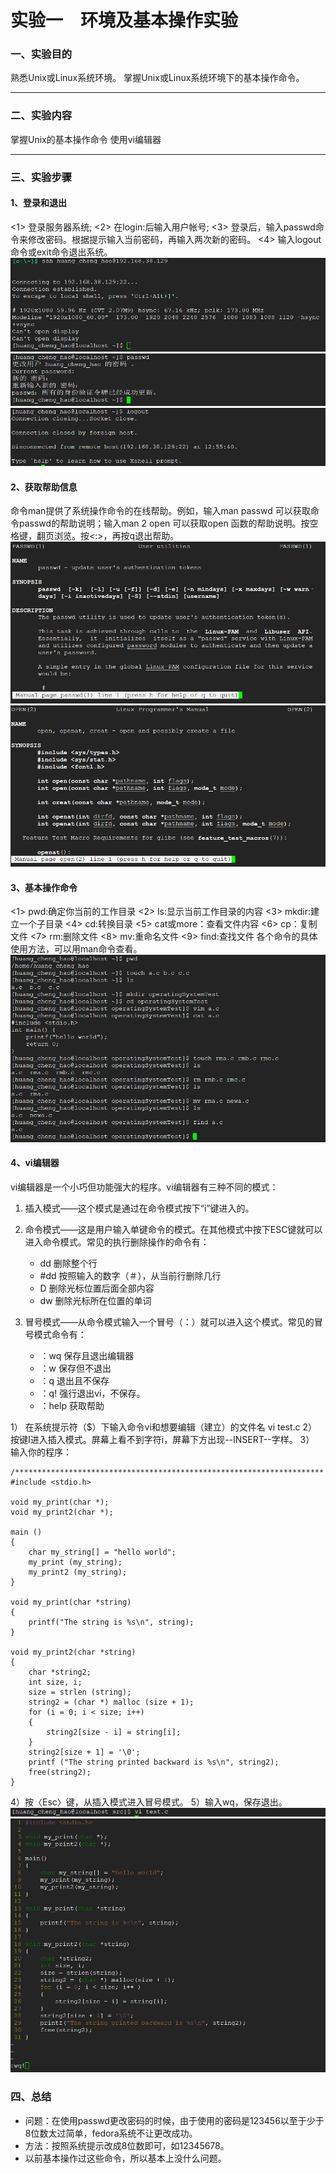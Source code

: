 # 实验一　环境及基本操作实验

### 一、实验目的
熟悉Unix或Linux系统环境。
掌握Unix或Linux系统环境下的基本操作命令。

-----

### 二、实验内容
掌握Unix的基本操作命令
使用vi编辑器

-----

### 三、实验步骤
#### 1、登录和退出
<1> 登录服务器系统;
<2> 在login:后输入用户帐号;
<3> 登录后，输入passwd命令来修改密码。根据提示输入当前密码，再输入两次新的密码。
<4> 输入logout命令或exit命令退出系统。
![image1.png](../resource/pic/test1/image1.png)
![image2.png](../resource/pic/test1/image2.png)
![image3.png](../resource/pic/test1/image3.png)

#### 2、获取帮助信息
命令man提供了系统操作命令的在线帮助。例如，输入man passwd 可以获取命令passwd的帮助说明；输入man 2 open 可以获取open 函数的帮助说明。按空格键，翻页浏览。按<shift><:>，再按q退出帮助。 
![image4.png](../resource/pic/test1/image4.png)
![image5.png](../resource/pic/test1/image5.png)

#### 3、基本操作命令
<1> pwd:确定你当前的工作目录
<2> ls:显示当前工作目录的内容
<3> mkdir:建立一个子目录
<4> cd:转换目录
<5> cat或more：查看文件内容
<6> cp：复制文件
<7> rm:删除文件
<8> mv:重命名文件
<9> find:查找文件
各个命令的具体使用方法，可以用man命令查看。
![image6.png](../resource/pic/test1/image6.png)

#### 4、vi编辑器
vi编辑器是一个小巧但功能强大的程序。vi编辑器有三种不同的模式：

1. 插入模式——这个模式是通过在命令模式按下“i”键进入的。

2. 命令模式——这是用户输入单键命令的模式。在其他模式中按下ESC键就可以进入命令模式。常见的执行删除操作的命令有：
    * dd    删除整个行
    * #dd   按照输入的数字（＃），从当前行删除几行
    * D     删除光标位置后面全部内容
    * dw    删除光标所在位置的单词

3. 冒号模式——从命令模式输入一个冒号（：）就可以进入这个模式。常见的冒号模式命令有：
    * ：wq 保存且退出编辑器
    * ：w  保存但不退出
    * ：q   退出且不保存
    * ：q!  强行退出vi，不保存。
    * ：help 获取帮助

1）	在系统提示符（$）下输入命令vi和想要编辑（建立）的文件名  vi test.c <enter>
2）	按键I进入插入模式。屏幕上看不到字符i，屏幕下方出现--INSERT--字样。
3）	输入你的程序：

```
/*********************************************************************
#include <stdio.h>

void my_print(char *); 
void my_print2(char *); 

main ()
{ 
    char my_string[] = "hello world";
    my_print (my_string); 
    my_print2 (my_string);
}

void my_print(char *string)
{
    printf("The string is %s\n", string);
}

void my_print2(char *string)
{ 
    char *string2; 
    int size, i;  
    size = strlen (string); 
    string2 = (char *) malloc (size + 1); 
    for (i = 0; i < size; i++) 
    {   
        string2[size - i] = string[i];
    }   
    string2[size + 1] = '\0';
    printf ("The string printed backward is %s\n", string2); 
    free(string2);
}
```
4）按〈Esc〉键，从插入模式进入冒号模式。
5）输入wq，保存退出。
![image7.png](../resource/pic/test1/image7.png)
![image8.png](../resource/pic/test1/image8.png)

### 四、总结
* 问题：在使用passwd更改密码的时候，由于使用的密码是123456以至于少于8位数太过简单，fedora系统不让更改成功。
* 方法：按照系统提示改成8位数即可，如12345678。
* 以前基本操作过这些命令，所以基本上没什么问题。
